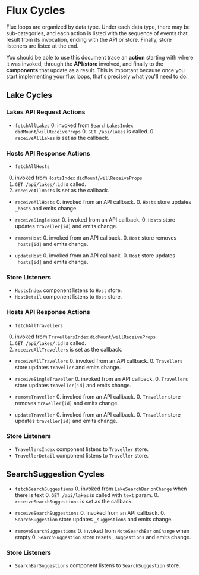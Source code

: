 # Flux Cycles

Flux loops are organized by data type. Under each data type, there may
be sub-categories, and each action is listed with the sequence of events
that result from its invocation, ending with the API or store. Finally,
store listeners are listed at the end.

You should be able to use this document trace an **action** starting
with where it was invoked, through the **API**/**store** involved, and
finally to the **components** that update as a result. This is important
because once you start implementing your flux loops, that's precisely
what you'll need to do.


## Lake Cycles

### Lakes API Request Actions

* `fetchAllLakes`
  0. invoked from `SearchLakesIndex` `didMount`/`willReceiveProps`
  0. `GET /api/lakes` is called.
  0. `receiveAllLakes` is set as the callback.

### Hosts API Response Actions

* `fetchAllHosts`
0. invoked from `HostsIndex` `didMount`/`willReceiveProps`
0. `GET /api/lakes/:id` is called.
0. `receiveAllHosts` is set as the callback.


* `receiveAllHosts`
  0. invoked from an API callback.
  0. `Hosts` store updates `_hosts` and emits change.

* `receiveSingleHost`
  0. invoked from an API callback.
  0. `Hosts` store updates `traveller[id]` and emits change.

* `removeHost`
  0. invoked from an API callback.
  0. `Host` store removes `_hosts[id]` and emits change.

* `updateHost`
  0. invoked from an API callback.
  0. `Host` store updates `_hosts[id]` and emits change.

### Store Listeners

* `HostsIndex` component listens to `Host` store.
* `HostDetail` component listens to `Host` store.


### Hosts API Response Actions

* `fetchAllTravellers`
0. invoked from `TravellersIndex` `didMount`/`willReceiveProps`
0. `GET /api/lakes/:id` is called.
0. `receiveAllTravellers` is set as the callback.


* `receiveAllTravellers`
  0. invoked from an API callback.
  0. `Travellers` store updates `traveller` and emits change.

* `receiveSingleTraveller`
  0. invoked from an API callback.
  0. `Travellers` store updates `traveller[id]` and emits change.

* `removeTraveller`
  0. invoked from an API callback.
  0. `Traveller` store removes `traveller[id]` and emits change.

* `updateTraveller`
  0. invoked from an API callback.
  0. `Traveller` store updates `traveller[id]` and emits change.

### Store Listeners

* `TravellersIndex` component listens to `Traveller` store.
* `TravellerDetail` component listens to `Traveller` store.

## SearchSuggestion Cycles

* `fetchSearchSuggestions`
  0. invoked from `LakeSearchBar` `onChange` when there is text
  0. `GET /api/lakes` is called with `text` param.
  0. `receiveSearchSuggestions` is set as the callback.

* `receiveSearchSuggestions`
  0. invoked from an API callback.
  0. `SearchSuggestion` store updates `_suggestions` and emits change.

* `removeSearchSuggestions`
  0. invoked from `NoteSearchBar` `onChange` when empty
  0. `SearchSuggestion` store resets `_suggestions` and emits change.

### Store Listeners

* `SearchBarSuggestions` component listens to `SearchSuggestion` store.
